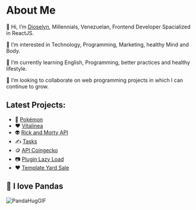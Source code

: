 <h1>About Me</h1>
<p> 👋 Hi, I’m <a href="https://portfolio.developdctech.com">Dioselyn</a>, Millennials, Venezuelan, Frontend Developer Spacialized in ReactJS.</p>
<p> 👀 I’m interested in Technology, Programming, Marketing, healthy Mind and Body.</p>
<p> 🌱 I’m currently learning English, Programming, better practices and healthy lifestyle. </p>
<p> 💞️ I’m looking to collaborate on web programming projects in which I can continue to grow.</p>

<h2>Latest Projects:</h2>
<ul>
 <li> 🐅 <a href="https://pokemons-lt6x8wy18-dioselyn.vercel.app" target="_blank" rel="noopener noreferrer">Pokémon</a> </li>
 <li> ❤️ <a href="https://dioselyn.github.io/vitalinea" target="_blank" rel="noopener noreferrer">Vitalínea</a></li>
 <li> 👽 <a href="https://dioselyn.github.io/rick-and-morty-api" target="_blank" rel="noopener noreferrer">Rick and Morty API</a> </li>
 <li> ✍️ <a href="https://dioselyn.github.io/tasks" target="_blank" rel="noopener noreferrer">Tasks</a></li>
 <li> 🪙 <a href="https://dioselyn.github.io/crypto-coingecko" target="_blank" rel="noopener noreferrer">API Coingecko </a> </li>
 <li> 📷 <a href="https://dioselyn.github.io/lazy-load" target="_blank" rel="noopener noreferrer">Plugin Lazy Load</a></li>
 <li> ❤️ <a href="https://dioselyn.github.io/yard-sale" target="_blank" rel="noopener noreferrer">Template Yard Sale</a></li>
</ul>


<h2>🐼 I love Pandas</h2>

![PandaHugGIF](https://user-images.githubusercontent.com/47191463/171948411-c10e6f99-a7ea-474d-af7e-227fd045f0df.gif)





